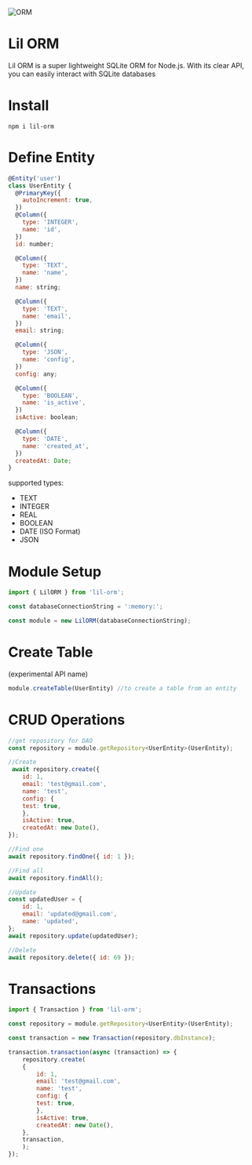 ![ORM](https://github.com/scassius/lil-orm/assets/35706430/5fd46412-ea3d-40b8-a56a-20450e9e2986)

# Lil ORM
Lil ORM is a super lightweight SQLite ORM for Node.js. With its clear API, you can easily interact with SQLite databases

# Install 
```
npm i lil-orm
```

# Define Entity
```javascript
@Entity('user')
class UserEntity {
  @PrimaryKey({
    autoIncrement: true,
  })
  @Column({
    type: 'INTEGER',
    name: 'id',
  })
  id: number;

  @Column({
    type: 'TEXT',
    name: 'name',
  })
  name: string;

  @Column({
    type: 'TEXT',
    name: 'email',
  })
  email: string;

  @Column({
    type: 'JSON',
    name: 'config',
  })
  config: any;

  @Column({
    type: 'BOOLEAN',
    name: 'is_active',
  })
  isActive: boolean;

  @Column({
    type: 'DATE',
    name: 'created_at',
  })
  createdAt: Date;
}
```
supported types:
 - TEXT
 - INTEGER
 - REAL
 - BOOLEAN
 - DATE (ISO Format)
 - JSON

# Module Setup
```javascript
import { LilORM } from 'lil-orm';

const databaseConnectionString = ':memory:';

const module = new LilORM(databaseConnectionString);

```

# Create Table
(experimental API name)
```javascript
module.createTable(UserEntity) //to create a table from an entity
```

# CRUD Operations
```javascript
//get repository for DAO
const repository = module.getRepository<UserEntity>(UserEntity);

//Create
 await repository.create({
    id: 1,
    email: 'test@gmail.com',
    name: 'test',
    config: {
    test: true,
    },
    isActive: true,
    createdAt: new Date(),
});

//Find one
await repository.findOne({ id: 1 });

//Find all
await repository.findAll();

//Update
const updatedUser = {
    id: 1,
    email: 'updated@gmail.com',
    name: 'updated',
};
await repository.update(updatedUser);

//Delete
await repository.delete({ id: 69 });
```

# Transactions
```javascript
import { Transaction } from 'lil-orm';

const repository = module.getRepository<UserEntity>(UserEntity);

const transaction = new Transaction(repository.dbInstance);

transaction.transaction(async (transaction) => {
    repository.create(
    {
        id: 1,
        email: 'test@gmail.com',
        name: 'test',
        config: {
        test: true,
        },
        isActive: true,
        createdAt: new Date(),
    },
    transaction,
    );
});
```

